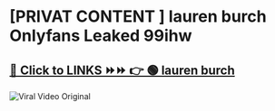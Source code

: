 
 # [PRIVAT CONTENT ] lauren burch Onlyfans Leaked 99ihw

## <h2><a href="https://clipsfans.com/lauren_burch&ref=git">🔗 Click to LINKS ⏩⏩ 👉 🟢 lauren burch </a></h2>

<a href="https://clipsfans.com/lauren_burch&ref=git" rel="nofollow" data-target="animated-image.originalLink"><img src="https://i.ibb.co.com/xMMVF88/686577567.gif" alt="Viral Video Original" style="max-width: 100%; display: inline-block;" data-target="animated-image.originalImage"></a>

